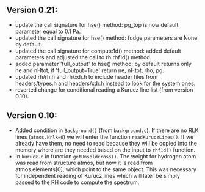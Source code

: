 Version 0.21:
-------------

* update the call signature for hse() method: pg_top is now default parameter equal to 0.1 Pa.
* updated the call signature for hse() method: fudge parameters are None by default.
* updated the call signature for compute1d() method: added default parameters and adjusted the call to rh.rhf1d() method.
* added parameter 'full_output' to hse() method: by default returns only ne and nHtot, if 'full_output=True' return ne, nHtot, rho, pg.
* updated rh/rh.h and rh/xdr.h to include header files from headers/types.h and headers/xdr.h instead to look for the system ones.
* reverted change for conditional reading a Kurucz line list (from version 0.10).

Version 0.10:
-------------

* Added condition in `Background()` (from `background.c`). If there are no RLK lines (`atmos.Nrlk=0`) we will enter the function `readKuruczLines()`. If we already have them, no need to read because they will be copied into the memory where are they needed based on the input to `rhf1d()` function.
* In `kurucz.c` in function `getUnsoldcross()`. The weight for hydrogen atom was read from structure atmos, but now it is read from atmos.elements[0], which point to the same object. This was necessary for independent reading of Kurucz lines which will later be simply passed to the RH code to compute the spectrum.
